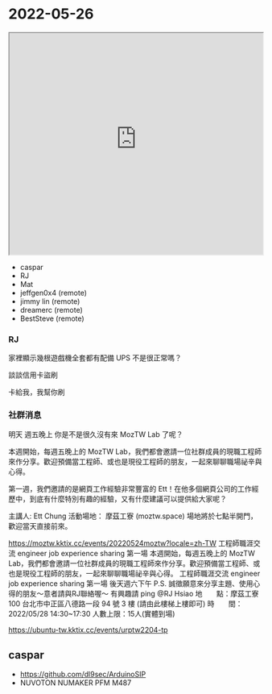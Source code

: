 # 2022-05-26

<iframe src="https://photos.hackingthursday.org/2022-2022-05-26" width="100%" height="440px"></iframe>

- caspar
- RJ
- Mat
- jeffgen0x4 (remote)
- jimmy lin (remote)
- dreamerc (remote)
- BestSteve (remote)

### RJ 

家裡顯示幾根遊戲機全套都有配備 UPS 不是很正常嗎？

談談信用卡盜刷 

卡給我，我幫你刷 

### 社群消息

明天 週五晚上 
你是不是很久沒有來 MozTW Lab 了呢？

本週開始，每週五晚上的 MozTW Lab，我們都會邀請一位社群成員的現職工程師來作分享。歡迎預備當工程師、或也是現役工程師的朋友，一起來聊聊職場祕辛與心得。

第一週，我們邀請的是網頁工作經驗非常豐富的 Ett！在他多個網頁公司的工作經歷中，到底有什麼特別有趣的經驗，又有什麼建議可以提供給大家呢？

主講人:  Ett Chung
活動場地：  摩茲工寮 (moztw.space)
場地將於七點半開門，歡迎當天直接前來。 

https://moztw.kktix.cc/events/20220524moztw?locale=zh-TW 
工程師職涯交流 engineer job experience sharing 第一場
本週開始，每週五晚上的 MozTW Lab，我們都會邀請一位社群成員的現職工程師來作分享。歡迎預備當工程師、或也是現役工程師的朋友，一起來聊聊職場祕辛與心得。
工程師職涯交流 engineer job experience sharing 第一場
後天週六下午 
P.S. 誠徵願意來分享主題、使用心得的朋友～意者請與RJ聯絡喔～
有興趣請 ping @RJ Hsiao 
地　　點：摩茲工寮 100 台北市中正區八德路一段 94 號 3 樓 (請由此樓梯上樓即可)
時　　間：2022/05/28 14:30~17:30
人數上限：15人(實體到場)

https://ubuntu-tw.kktix.cc/events/urptw2204-tp 

## caspar

- https://github.com/dl9sec/ArduinoSIP
- NUVOTON NUMAKER PFM M487
